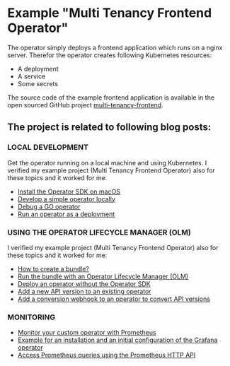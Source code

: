 # Example "Multi Tenancy Frontend Operator"

The operator simply deploys a frontend application which runs on a nginx server. Therefor the operator creates following Kubernetes resources:

- A deployment
- A service
- Some secrets

The source code of the example frontend application is available in the open sourced GitHub project [multi-tenancy-frontend](https://github.com/IBM/multi-tenancy-frontend).

## The project is related to following blog posts:

### LOCAL DEVELOPMENT

Get the operator running on a local machine and using Kubernetes.
I verified my example project (Multi Tenancy Frontend Operator) also for these topics and it worked for me.

* [Install the Operator SDK on macOS](https://suedbroecker.net/2022/02/15/fata0009-failed-to-create-api-unable-to-run-post-scaffold-tasks-of-base-go-kubebuilder-io-v3-exit-status-2/)
* [Develop a simple operator locally](https://suedbroecker.net/2022/02/18/start-to-develop-a-simple-operator-to-deploy-the-frontend-application-of-the-open-source-multi-cloud-asset-to-build-saas%c2%b6/)
* [Debug a GO operator](https://suedbroecker.net/2022/03/01/debug-a-kubernetes-operator-written-in-go/)
* [Run an operator as a deployment](https://suedbroecker.net/2022/03/15/run-an-operator-as-a-deployment/)

### USING THE OPERATOR LIFECYCLE MANAGER (OLM)

I verified my example project (Multi Tenancy Frontend Operator) also for these topics and it worked for me:

* [How to create a bundle?](https://suedbroecker.net/2022/03/16/how-to-create-a-bundle-for-an-operator/)
* [Run the bundle with an Operator Lifecycle Manager (OLM)](https://suedbroecker.net/2022/03/16/run-an-operator-using-a-bundle-with-an-operator-lifecycle-manager-olm/)
* [Deploy an operator without the Operator SDK](https://suedbroecker.net/2022/03/22/deploy-an-operator-without-the-operator-sdk/)
* [Add a new API version to an existing operator](https://suedbroecker.net/2022/03/24/add-a-new-api-version-to-an-existing-operator/)
* [Add a conversion webhook to an operator to convert API versions](https://suedbroecker.net/2022/03/29/add-a-conversion-webhook-to-an-operator-to-convert-api-versions/)

### MONITORING

* [Monitor your custom operator with Prometheus](https://wp.me/paelj4-1iv)
* [Example for an installation and an initial configuration of the Grafana operator](https://wp.me/paelj4-1ld)
* [Access Prometheus queries using the Prometheus HTTP API](https://wp.me/paelj4-1kb)
